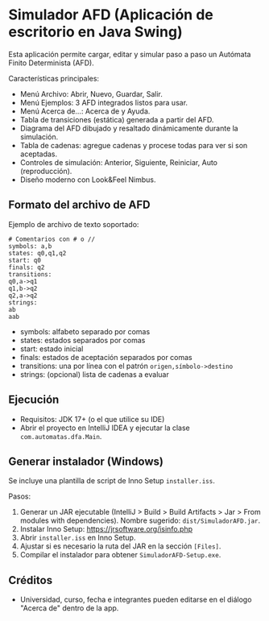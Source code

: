 # Simulador AFD (Aplicación de escritorio en Java Swing)

Esta aplicación permite cargar, editar y simular paso a paso un Autómata Finito Determinista (AFD).

Características principales:
- Menú Archivo: Abrir, Nuevo, Guardar, Salir.
- Menú Ejemplos: 3 AFD integrados listos para usar.
- Menú Acerca de…: Acerca de y Ayuda.
- Tabla de transiciones (estática) generada a partir del AFD.
- Diagrama del AFD dibujado y resaltado dinámicamente durante la simulación.
- Tabla de cadenas: agregue cadenas y procese todas para ver si son aceptadas.
- Controles de simulación: Anterior, Siguiente, Reiniciar, Auto (reproducción).
- Diseño moderno con Look&Feel Nimbus.

## Formato del archivo de AFD
Ejemplo de archivo de texto soportado:

```
# Comentarios con # o //
symbols: a,b
states: q0,q1,q2
start: q0
finals: q2
transitions:
q0,a->q1
q1,b->q2
q2,a->q2
strings:
ab
aab
```

- symbols: alfabeto separado por comas
- states: estados separados por comas
- start: estado inicial
- finals: estados de aceptación separados por comas
- transitions: una por línea con el patrón `origen,símbolo->destino`
- strings: (opcional) lista de cadenas a evaluar

## Ejecución
- Requisitos: JDK 17+ (o el que utilice su IDE)
- Abrir el proyecto en IntelliJ IDEA y ejecutar la clase `com.automatas.dfa.Main`.

## Generar instalador (Windows)
Se incluye una plantilla de script de Inno Setup `installer.iss`.

Pasos:
1) Generar un JAR ejecutable (IntelliJ > Build > Build Artifacts > Jar > From modules with dependencies). Nombre sugerido: `dist/SimuladorAFD.jar`.
2) Instalar Inno Setup: https://jrsoftware.org/isinfo.php
3) Abrir `installer.iss` en Inno Setup.
4) Ajustar si es necesario la ruta del JAR en la sección `[Files]`.
5) Compilar el instalador para obtener `SimuladorAFD-Setup.exe`.

## Créditos
- Universidad, curso, fecha e integrantes pueden editarse en el diálogo "Acerca de" dentro de la app.
